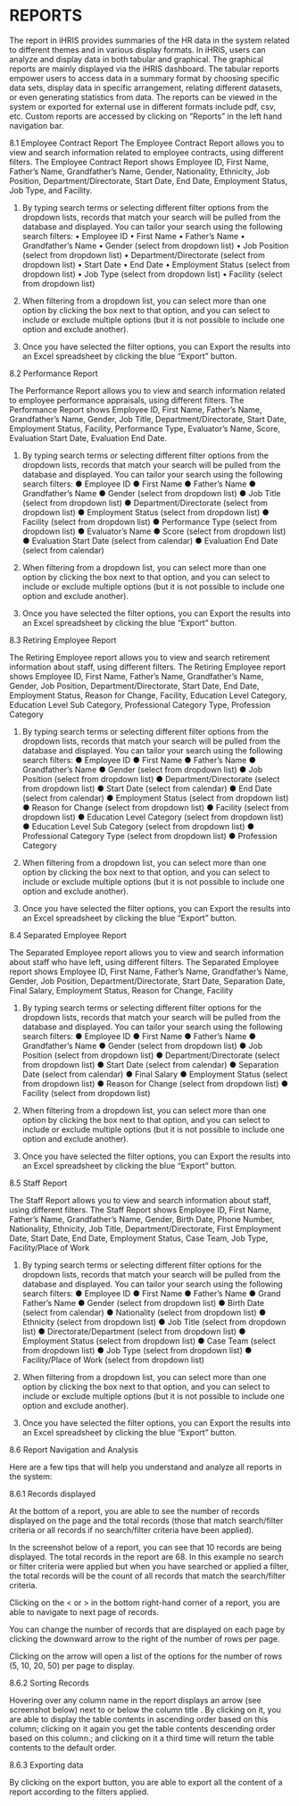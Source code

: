 # REPORTS

The report in iHRIS provides summaries of the HR data in the system related to different themes and in various display formats. In iHRIS, users can analyze and display data in both tabular and graphical. The graphical reports are mainly displayed via the iHRIS dashboard. The tabular reports empower users to access data in a summary format by choosing specific data sets, display data in specific arrangement, relating different datasets, or even generating statistics from data. The reports can be viewed in the system or exported for external use in different formats include pdf, csv, etc. Custom reports are accessed by clicking on “Reports” in the left hand navigation bar. 

8.1	Employee Contract Report 
The Employee Contract Report allows you to view and search information related to employee contracts, using different filters. The Employee Contract Report shows Employee ID, First Name, Father’s Name, Grandfather’s Name, Gender, Nationality, Ethnicity, Job Position, Department/Directorate, Start Date, End Date, Employment Status, Job Type, and Facility.
 
1.	By typing search terms or selecting different filter options from the dropdown lists, records that match your search will be pulled from the database and displayed. You can tailor your search using the following search filters:
•	Employee ID
•	First Name
•	Father’s Name
•	Grandfather’s Name
•	Gender (select from dropdown list)
•	Job Position (select from dropdown list)
•	Department/Directorate (select from dropdown list)
•	Start Date
•	End Date
•	Employment Status (select from dropdown list)
•	Job Type (select from dropdown list)
•	Facility (select from dropdown list)

2.	When filtering from a dropdown list, you can select more than one option by clicking the box next to that option, and you can select to include or exclude multiple options (but it is not possible to include one option and exclude another).
 
3.	Once you have selected the filter options, you can Export the results into an Excel spreadsheet  by clicking the blue “Export” button.
 
8.2	Performance Report

The Performance Report allows you to view and search information related to employee performance appraisals, using different filters. The Performance Report shows Employee ID, First Name, Father’s Name, Grandfather’s Name, Gender, Job Title, Department/Directorate, Start Date, Employment Status, Facility, Performance Type, Evaluator’s Name, Score, Evaluation Start Date, Evaluation End Date.

 

1.	By typing search terms or selecting different filter options from the dropdown lists, records that match your search will be pulled from the database and displayed. You can tailor your search using the following search filters:
●	Employee ID
●	First Name
●	Father’s Name
●	Grandfather’s Name
●	Gender (select from dropdown list)
●	Job Title (select from dropdown list)
●	Department/Directorate (select from dropdown list)
●	Employment Status (select from dropdown list)
●	Facility (select from dropdown list)
●	Performance Type (select from dropdown list)
●	Evaluator’s Name
●	Score (select from dropdown list)
●	Evaluation Start Date (select from calendar)
●	Evaluation End Date (select from calendar)

2.	When filtering from a dropdown list, you can select more than one option by clicking the box next to that option, and you can select to include or exclude multiple options (but it is not possible to include one option and exclude another).

 

3.	Once you have selected the filter options, you can Export the results into an Excel spreadsheet  by clicking the blue “Export” button.

 

8.3	Retiring Employee Report 

The Retiring Employee report allows you to view and search retirement information about staff, using different filters. The Retiring Employee report shows Employee ID, First Name, Father’s Name, Grandfather’s Name, Gender, Job Position, Department/Directorate, Start Date, End Date, Employment Status, Reason for Change, Facility, Education Level Category, Education Level Sub Category, Professional Category Type, Profession Category
 

1.	By typing search terms or selecting different filter options from the dropdown lists, records that match your search will be pulled from the database and displayed. You can tailor your search using the following search filters:
●	Employee ID
●	First Name
●	Father’s Name
●	Grandfather’s Name
●	Gender (select from dropdown list)
●	Job Position (select from dropdown list)
●	Department/Directorate (select from dropdown list)
●	Start Date (select from calendar)
●	End Date (select from calendar)
●	Employment Status (select from dropdown list)
●	Reason for Change (select from dropdown list)
●	Facility (select from dropdown list)
●	Education Level Category (select from dropdown list)
●	Education Level Sub Category (select from dropdown list)
●	Professional Category Type (select from dropdown list)
●	Profession Category

2.	When filtering from a dropdown list, you can select more than one option by clicking the box next to that option, and you can select to include or exclude multiple options (but it is not possible to include one option and exclude another).
 

3.	Once you have selected the filter options, you can Export the results into an Excel spreadsheet  by clicking the blue “Export” button.
 

8.4	Separated Employee Report

The Separated Employee report allows you to view and search information about staff who have left, using different filters. The Separated Employee report shows Employee ID, First Name, Father’s Name, Grandfather’s Name, Gender, Job Position, Department/Directorate, Start Date, Separation Date, Final Salary, Employment Status, Reason for Change, Facility

 

1.	By typing search terms or selecting different filter options for the dropdown lists, records that match your search will be pulled from the database and displayed. You can tailor your search using the following search filters:
●	Employee ID
●	First Name
●	Father’s Name
●	Grandfather’s Name
●	Gender (select from dropdown list)
●	Job Position (select from dropdown list)
●	Department/Directorate (select from dropdown list)
●	Start Date (select from calendar)
●	Separation Date (select from calendar)
●	Final Salary
●	Employment Status (select from dropdown list) 
●		Reason for Change (select from dropdown list)
●	Facility (select from dropdown list)

2.	When filtering from a dropdown list, you can select more than one option by clicking the box next to that option, and you can select to include or exclude multiple options (but it is not possible to include one option and exclude another).

 

3.	Once you have selected the filter options, you can Export the results into an Excel spreadsheet  by clicking the blue “Export” button.
 

8.5	Staff Report

The Staff Report allows you to view and search information about staff, using different filters. The Staff Report shows Employee ID, First Name, Father’s Name, Grandfather’s Name, Gender, Birth Date, Phone Number, Nationality, Ethnicity, Job Title, Department/Directorate, First Employment Date, Start Date, End Date, Employment Status, Case Team, Job Type, Facility/Place of Work
 

1.	By typing search terms or selecting different filter options for the dropdown lists, records that match your search will be pulled from the database and displayed. You can tailor your search using the following search filters:
●	Employee ID 
●	First Name 
●	Father’s Name 
●	Grand Father’s Name 
●	Gender (select from dropdown list)
●	Birth Date (select from calendar)
●	Nationality (select from dropdown list)
●	Ethnicity (select from dropdown list)
●	Job Title (select from dropdown list)
●	Directorate/Department (select from dropdown list)
●	Employment Status (select from dropdown list)
●	Case Team (select from dropdown list)
●	Job Type (select from dropdown list)
●	Facility/Place of Work (select from dropdown list)

2.	When filtering from a dropdown list, you can select more than one option by clicking the box next to that option, and you can select to include or exclude multiple options (but it is not possible to include one option and exclude another).
 

3.	Once you have selected the filter options, you can Export the results into an Excel spreadsheet  by clicking the blue “Export” button.


8.6	Report Navigation and Analysis

Here are a few tips that will help you understand and analyze all reports in the system:

8.6.1	Records displayed

At the bottom of a report, you are able to see the number of records displayed on the page and the total records (those that match search/filter criteria or all records if no search/filter criteria have been applied).

 

In the screenshot below of a report, you can see that 10 records are being displayed. The total records in the report are 68. In this example no search or filter criteria were applied but when you have searched or applied a filter, the total records will be the count of all records that match the search/filter criteria.

 

Clicking on the < or > in the bottom right-hand corner of a report, you are able to navigate to next page of records.

 

You can change the number of records that are displayed on each page by clicking the downward arrow to the right of the number of rows per page. 

 


Clicking on the arrow will open a list of the options for the number of rows (5, 10, 20, 50) per page to display.

  


8.6.2	Sorting Records

Hovering over any column name in the report displays an arrow (see screenshot below) next to or below the column title . By clicking on it, you are able to display the table contents in ascending order based on this column; clicking on it again you get the table contents descending order based on this column.; and clicking on it a third time will return the table contents to the default order.

 

8.6.3	Exporting data

By clicking on the export button, you are able to export all the content of a report according to the filters applied.
